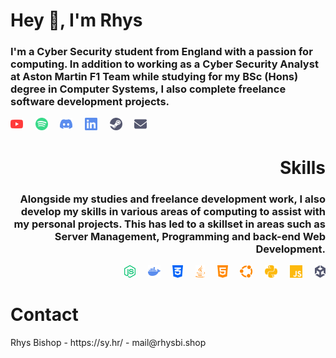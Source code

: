 <h1 align="left">Hey 👋, I'm Rhys</h1>
<h3 align="left">I'm a Cyber Security student from England with a passion for computing. In addition to working as a Cyber Security Analyst at Aston Martin F1 Team while studying for my BSc (Hons) degree in Computer Systems, I also complete freelance software development projects.</h3>
<p align="left">
  <a href="https://sy.hr/youtube"><img src="https://raw.githubusercontent.com/ssyyhhrr/ssyyhhrr/refs/heads/main/youtube.png" alt="YouTube" height="20"></a>&nbsp;&nbsp;&nbsp;&nbsp;
  <a href="https://sy.hr/spotify"><img src="https://raw.githubusercontent.com/ssyyhhrr/ssyyhhrr/refs/heads/main/spotify.png" alt="Spotify" height="20"></a>&nbsp;&nbsp;&nbsp;&nbsp;
  <a href="https://sy.hr/discord"><img src="https://raw.githubusercontent.com/ssyyhhrr/ssyyhhrr/refs/heads/main/discord.png" alt="Discord" height="20"></a>&nbsp;&nbsp;&nbsp;&nbsp;
  <a href="https://sy.hr/linkedin"><img src="https://raw.githubusercontent.com/ssyyhhrr/ssyyhhrr/refs/heads/main/linkedin.png" alt="LinkedIn" height="20"></a>&nbsp;&nbsp;&nbsp;&nbsp;
  <a href="https://sy.hr/steam"><img src="https://raw.githubusercontent.com/ssyyhhrr/ssyyhhrr/refs/heads/main/steam.png" alt="Steam" height="20"></a>&nbsp;&nbsp;&nbsp;&nbsp;
  <a href="mailto:mail@rhysbi.shop"><img src="https://raw.githubusercontent.com/ssyyhhrr/ssyyhhrr/refs/heads/main/envelope.png" alt="Email" height="20"></a>&nbsp;&nbsp;&nbsp;&nbsp;
</p>

<h1 align="right">Skills</h1>
<h3 align="right">Alongside my studies and freelance development work, I also develop my skills in various areas of computing to assist with my personal projects. This has led to a skillset in areas such as Server Management, Programming and back-end Web Development.</h3>
<p align="right">
  <img src="https://raw.githubusercontent.com/ssyyhhrr/ssyyhhrr/refs/heads/main/node-js.png" alt="NodeJS" height="20">&nbsp;&nbsp;&nbsp;&nbsp;
  <img src="https://raw.githubusercontent.com/ssyyhhrr/ssyyhhrr/refs/heads/main/docker.png" alt="Docker" height="20">&nbsp;&nbsp;&nbsp;&nbsp;
  <img src="https://raw.githubusercontent.com/ssyyhhrr/ssyyhhrr/refs/heads/main/css3.png" alt="CSS3" height="20">&nbsp;&nbsp;&nbsp;&nbsp;
  <img src="https://raw.githubusercontent.com/ssyyhhrr/ssyyhhrr/refs/heads/main/java.png" alt="Java" height="20">&nbsp;&nbsp;&nbsp;&nbsp;
  <img src="https://raw.githubusercontent.com/ssyyhhrr/ssyyhhrr/refs/heads/main/html5.png" alt="HTML5" height="20">&nbsp;&nbsp;&nbsp;&nbsp;
  <img src="https://raw.githubusercontent.com/ssyyhhrr/ssyyhhrr/refs/heads/main/ubuntu.png" alt="Ubuntu" height="20">&nbsp;&nbsp;&nbsp;&nbsp;
  <img src="https://raw.githubusercontent.com/ssyyhhrr/ssyyhhrr/refs/heads/main/python.png" alt="Python" height="20">&nbsp;&nbsp;&nbsp;&nbsp;
  <img src="https://raw.githubusercontent.com/ssyyhhrr/ssyyhhrr/refs/heads/main/js.png" alt="JavaScript" height="20">&nbsp;&nbsp;&nbsp;&nbsp;
  <img src="https://raw.githubusercontent.com/ssyyhhrr/ssyyhhrr/refs/heads/main/unity.png" alt="Unity" height="20">
</p>

<h1 align="left">Contact</h1>
Rhys Bishop - https://sy.hr/ - mail@rhysbi.shop
